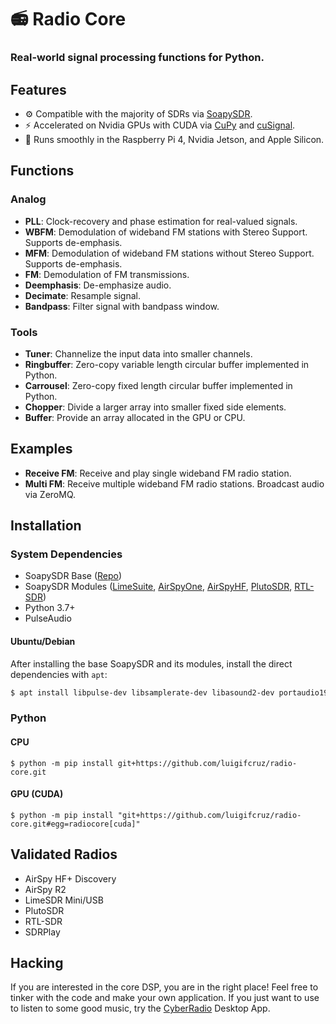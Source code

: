 # 📻 Radio Core
### Real-world signal processing functions for Python.

## Features
- ⚙️ Compatible with the majority of SDRs via [SoapySDR](https://github.com/pothosware/SoapySDR).
- ⚡️ Accelerated on Nvidia GPUs with CUDA via [CuPy](https://github.com/cupy/cupy/) and [cuSignal](https://github.com/rapidsai/cusignal).
- 🚀 Runs smoothly in the Raspberry Pi 4, Nvidia Jetson, and Apple Silicon.

## Functions

### Analog
- **PLL**: Clock-recovery and phase estimation for real-valued signals.
- **WBFM**: Demodulation of wideband FM stations with Stereo Support. Supports de-emphasis.
- **MFM**: Demodulation of wideband FM stations without Stereo Support. Supports de-emphasis.
- **FM**: Demodulation of FM transmissions.
- **Deemphasis**: De-emphasize audio.
- **Decimate**: Resample signal.
- **Bandpass**: Filter signal with bandpass window.

### Tools
- **Tuner**: Channelize the input data into smaller channels.
- **Ringbuffer**: Zero-copy variable length circular buffer implemented in Python.
- **Carrousel**: Zero-copy fixed length circular buffer implemented in Python.
- **Chopper**: Divide a larger array into smaller fixed side elements.
- **Buffer**: Provide an array allocated in the GPU or CPU.

## Examples

- **Receive FM**: Receive and play single wideband FM radio station.
- **Multi FM**: Receive multiple wideband FM radio stations. Broadcast audio via ZeroMQ.

## Installation

### System Dependencies
- SoapySDR Base ([Repo](https://github.com/pothosware/SoapySDR))
- SoapySDR Modules ([LimeSuite](https://github.com/myriadrf/LimeSuite.git), [AirSpyOne](https://github.com/pothosware/SoapyAirspy), [AirSpyHF](https://github.com/pothosware/SoapyAirspyHF), [PlutoSDR](https://github.com/pothosware/SoapyPlutoSDR), [RTL-SDR](https://github.com/pothosware/SoapyRTLSDR))
- Python 3.7+
- PulseAudio

#### Ubuntu/Debian
After installing the base SoapySDR and its modules, install the direct dependencies with `apt`:
```bash
$ apt install libpulse-dev libsamplerate-dev libasound2-dev portaudio19-dev
```

### Python

#### CPU
```
$ python -m pip install git+https://github.com/luigifcruz/radio-core.git
```
#### GPU (CUDA)
```
$ python -m pip install "git+https://github.com/luigifcruz/radio-core.git#egg=radiocore[cuda]"
```

## Validated Radios
- AirSpy HF+ Discovery
- AirSpy R2
- LimeSDR Mini/USB
- PlutoSDR
- RTL-SDR
- SDRPlay

## Hacking
If you are interested in the core DSP, you are in the right place! Feel free to tinker with the code and make your own application. If you just want to use to listen to some good music, try the [CyberRadio](https://github.com/luigifreitas/CyberRadio) Desktop App.
